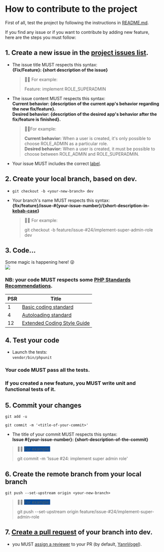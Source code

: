How to contribute to the project
================================

First of all, test the project by following the instructions in [README.md](https://github.com/YannVogel/phpsymfony-project8/blob/master/README.md).

If you find any issue or if you want to contribute by adding new feature, here are the steps you must follow:

## 1. Create a new issue in the [project issues list](https://github.com/YannVogel/phpsymfony-project8/issues/new).
- The issue title MUST respects this syntax: <br />
**{Fix/Feature}: {short description of the issue}**

  > 👍🏻 For example:
  > 
  > Feature: implement ROLE_SUPERADMIN

- The issue content MUST respects this syntax: <br/>
**Current behavior: {description of the current app's behavior regarding the new fix/feature}. <br/>
Desired behavior: {description of the desired app's behavior after the fix/feature is finished}.**

  > 👍🏻For example:
  >
  > **Current behavior:** When a user is created, it's only possible to choose ROLE_ADMIN as a particular role. <br />
  > **Desired behavior:** When a user is created, it must be possible to choose between ROLE_ADMIN and ROLE_SUPERADMIN.

- Your issue MUST includes the correct [label](https://docs.github.com/en/issues/using-labels-and-milestones-to-track-work/managing-labels).
  
## 2. Create your local branch, based on dev.
- `git checkout -b <your-new-branch> dev`
- Your branch's name MUST respects this syntax: <br />
**{fix/feature}/issue-#{your-issue-number}/{short-description-in-[kebab-case](https://www.theserverside.com/definition/Kebab-case)}**

  > 👍🏻 For example:
  >
  > git checkout -b feature/issue-#24/implement-super-admin-role dev

## 3. Code... <br />
Some magic is happening here! 😜 <br />
![](https://thumbs.gfycat.com/SpicyHighlevelCavy-max-1mb.gif)

### NB: your code MUST respects some [PHP Standards Recommendations](https://www.php-fig.org/psr/).

| PSR | Title                                                              |
|-----|--------------------------------------------------------------------|
| 1   | [Basic coding standard](https://www.php-fig.org/psr/psr-1/)        |
| 4   | [Autoloading standard](https://www.php-fig.org/psr/psr-4/)         |
| 12  | [Extended Coding Style Guide](https://www.php-fig.org/psr/psr-12/) |

## 4. Test your code <br />

- Launch the tests: <br />
  `vendor/bin/phpunit`

### Your code MUST pass all the tests.

### If you created a new feature, you MUST write unit and functional tests of it.

## 5. Commit your changes

`git add -u`

`git commit -m '<title-of-your-commit>'`

- The title of your commit MUST respects this syntax: <br />
**Issue #{your-issue-number}: {short-description-of-the-commit}**

> 👍🏻 <span style="background-color:#024d9e">For example:</span>
>
> git commit -m 'Issue #24: implement super admin role'


## 6. Create the remote branch from your local branch

`git push --set-upstream origin <your-new-branch>`

  > 👍🏻 <span style="background-color:#024d9e">For example:</span>
  >
  > git push --set-upstream origin feature/issue-#24/implement-super-admin-role

## 7. [Create a pull request](https://docs.github.com/en/pull-requests/collaborating-with-pull-requests/proposing-changes-to-your-work-with-pull-requests/about-pull-requests) of your branch into dev.

- you MUST [assign a reviewer](https://docs.github.com/en/issues/tracking-your-work-with-issues/assigning-issues-and-pull-requests-to-other-github-users) to your PR (by default, [YannVogel](https://github.com/YannVogel)).
